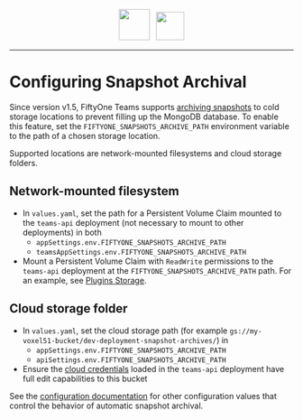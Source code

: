 <!-- markdownlint-disable no-inline-html line-length no-alt-text -->
<!-- markdownlint-disable-next-line first-line-heading -->
<div align="center">
<p align="center">

<img src="https://user-images.githubusercontent.com/25985824/106288517-2422e000-6216-11eb-871d-26ad2e7b1e59.png" height="55px"> &nbsp;
<img src="https://user-images.githubusercontent.com/25985824/106288518-24bb7680-6216-11eb-8f10-60052c519586.png" height="50px">

</p>
</div>
<!-- markdownlint-enable no-inline-html line-length no-alt-text -->

---

# Configuring Snapshot Archival

Since version v1.5, FiftyOne Teams supports
[archiving snapshots](https://docs.voxel51.com/teams/dataset_versioning.html#snapshot-archival)
to cold storage locations to prevent filling up the MongoDB database.
To enable this feature, set the `FIFTYONE_SNAPSHOTS_ARCHIVE_PATH`
environment variable to the path of a chosen storage location.

Supported locations are network-mounted filesystems and cloud storage folders.

## Network-mounted filesystem

- In `values.yaml`, set the path for a Persistent Volume Claim mounted to the
    `teams-api` deployment (not necessary to mount to other deployments) in both
  - `appSettings.env.FIFTYONE_SNAPSHOTS_ARCHIVE_PATH`
  - `teamsAppSettings.env.FIFTYONE_SNAPSHOTS_ARCHIVE_PATH`
- Mount a Persistent Volume Claim with `ReadWrite` permissions to
    the `teams-api` deployment at the `FIFTYONE_SNAPSHOTS_ARCHIVE_PATH` path.
    For an example, see
    [Plugins Storage][plugins-storage].

## Cloud storage folder

- In `values.yaml`, set the cloud storage path (for example
    `gs://my-voxel51-bucket/dev-deployment-snapshot-archives/`)
    in
  - `appSettings.env.FIFTYONE_SNAPSHOTS_ARCHIVE_PATH`
  - `apiSettings.env.FIFTYONE_SNAPSHOTS_ARCHIVE_PATH`
- Ensure the
    [cloud credentials](https://docs.voxel51.com/teams/installation.html#cloud-credentials)
    loaded in the `teams-api` deployment have full edit capabilities to this bucket

See the
[configuration documentation](https://docs.voxel51.com/teams/dataset_versioning.html#dataset-versioning-configuration)
for other configuration values that control the behavior of automatic snapshot archival.

[plugins-storage]: https://github.com/voxel51/fiftyone-teams-app-deploy/blob/main/helm/docs/plugins-storage.md
